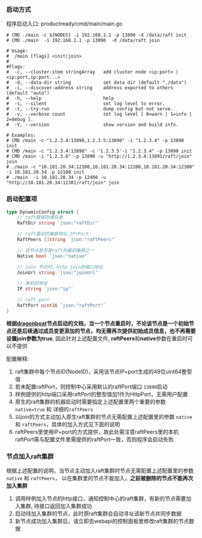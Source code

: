 ### 启动方式

程序启动入口: productready/cmd/main/main.go

```
# CMD ./main -c ${NODES} -i 192.168.1.1 -p 13890 -d /data/raft init
# CMD ./main  -i 192.168.1.1 -p 13890  -d /data/raft join

# Usage:
#  /main [flags] <init|join>
#
#Flags:
#  -c, --cluster-item stringArray   add cluster node <ip:port> | <ip:port,ip:port...>
#  -d, --data-dir string            set data dir (default "./data")
#  -i, --discover-address string    address exported to others (default "auto")
#  -h, --help                       help
#  -s, --silent                     set log level to error.
#  -t, --try-run                    dump config but not serve.
#  -v, --verbose count              set log level [ 0=warn | 1=info | 2=debug ].
#  -V, --version                    show version and build info.

# Examples:
# CMD /main -c "1.2.3.4:13890,1.2.3.5:13890" -i "1.2.3.4" -p 13890 init
# CMD /main -c "1.2.3.4:13890" -c '1.2.3.5'-i "1.2.3.4" -p 13890 init
# CMD /main -i "1.2.3.6" -p 13890 -u "http://1.2.3.4:13891/raft/join" join
# ./main -c "10.181.20.34:12100,10.181.20.34:12200,10.181.20.34:12300" -i 10.181.20.34 -p 12100 init
# ./main  -i 10.181.20.34 -p 12400 -u "http://10.181.20.34:12301/raft/join" join
```

### 启动配置项

```go
type DynamicConfig struct {
	// raft数据存储目录
	RaftDir string `json:"raftDir"`

	// raft最初的集群地址,IP+Port
	RaftPeers []string `json:"raftPeers"`

	// 该节点是否是raft的最初集群之一
	Native bool `json:"native"`

	// join 节点时，http join的接口地址
	JoinUrl string `json:"joinUrl"`

	// 本机的地址
	IP string `json:"ip"`

	// raft port
	RaftPort uint16 `json:"raftPort"`
}
```

**根据[dragonboat](https://github.com/lni/dragonboat/blob/master/docs/overview.CHS.md)节点启动的文档，当一个节点重启时，不论该节点是一个初始节点还是后续通过成员变更添加的节点，均无需再次提供初始成员信息，也不再需要设置join参数为true**, 因此针对上述配置文件, **raftPeers**和**native**参数在重启时可以不提供

配置解释:

1. raft集群中每个节点ID(NodeID)，采用该节点IP+port生成的48位uint64整型值
2. 若未配置raftPort，则控制中心采用默认的raftPort端口 `13890`启动
3. 样例提供的http端口采用raftPort的整型值加1作为HttpPort，无需用户配置
4. 原生的raft集群的机器启动时需要指定上述配置里两个重要的参数 `native=true` 和 详细的`raftPeers` 
5. 以join的方式主动加入原生raft集群的节点无需配置上述配置里的参数 `native` 和 `raftPeers`，具体的加入方式见下面的说明
6. raftPeers里使用IP+port的方式提供，故此处需注意raftPeers里的本机raftPort需与配置文件里需提供的raftPort一致，否则程序会启动失败

### 节点加入raft集群

根据上述配置的说明，当节点主动加入raft集群时节点无需配置上述配置里的参数 `native` 和 `raftPeers`，
以在集群里的节点不能加入，**之前被删除的节点不能再次加入集群**

1. 调用样例加入节点的http接口，通知控制中心的raft集群，有新的节点需要加入集群, 待接口返回加入集群成功
2. 启动待加入集群的节点，此时原raft集群会自动寻址该新节点并同步数据
3. 新节点成功加入集群后，请立即去webapi的控制面板里修改raft集群的节点数据